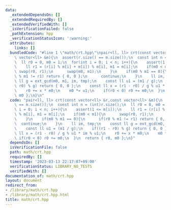 ```yaml
---
data:
  _extendedDependsOn: []
  _extendedRequiredBy: []
  _extendedVerifiedWith: []
  _isVerificationFailed: false
  _pathExtension: hpp
  _verificationStatusIcon: ':warning:'
  attributes:
    links: []
  bundledCode: "#line 1 \"math/crt.hpp\"\npair<ll, ll> crt(const vector<ll> &r,const\
    \ vector<ll> &m){\n  assert(r.size() == m.size());\n  const int n = (int)r.size();\n\
    \  ll r0 = 0, m0 = 1;\n  for(int i = 0; i < n; i++){\n    assert(1 <= m[i]);\n\
    \    ll r1 = (r[i] % m[i] + m[i]) % m[i], m1 = m[i];\n    if(m0 < m1){\n     \
    \ swap(r0, r1);\n      swap(m0, m1);\n    }\n    if(m0 % m1 == 0){\n      if(r0\
    \ % m1 != r1) return { 0, 0 };\n      continue;\n    }\n    ll im, tmp;\n    const\
    \ ll g = ext_gcd(m0, m1, im, tmp);\n    const ll u1 = (m1 / g);\n    if((r1 -\
    \ r0) % g) return { 0, 0 };\n    const ll x = (r1 - r0) / g % u1 * im % u1;\n\
    \    r0 += x * m0;\n    m0 *= u1;\n    if(r0 < 0) r0 += m0;\n  }\n  return { r0,\
    \ m0 };\n}\n"
  code: "pair<ll, ll> crt(const vector<ll> &r,const vector<ll> &m){\n  assert(r.size()\
    \ == m.size());\n  const int n = (int)r.size();\n  ll r0 = 0, m0 = 1;\n  for(int\
    \ i = 0; i < n; i++){\n    assert(1 <= m[i]);\n    ll r1 = (r[i] % m[i] + m[i])\
    \ % m[i], m1 = m[i];\n    if(m0 < m1){\n      swap(r0, r1);\n      swap(m0, m1);\n\
    \    }\n    if(m0 % m1 == 0){\n      if(r0 % m1 != r1) return { 0, 0 };\n    \
    \  continue;\n    }\n    ll im, tmp;\n    const ll g = ext_gcd(m0, m1, im, tmp);\n\
    \    const ll u1 = (m1 / g);\n    if((r1 - r0) % g) return { 0, 0 };\n    const\
    \ ll x = (r1 - r0) / g % u1 * im % u1;\n    r0 += x * m0;\n    m0 *= u1;\n   \
    \ if(r0 < 0) r0 += m0;\n  }\n  return { r0, m0 };\n}"
  dependsOn: []
  isVerificationFile: false
  path: math/crt.hpp
  requiredBy: []
  timestamp: '2023-03-13 22:17:07+09:00'
  verificationStatus: LIBRARY_NO_TESTS
  verifiedWith: []
documentation_of: math/crt.hpp
layout: document
redirect_from:
- /library/math/crt.hpp
- /library/math/crt.hpp.html
title: math/crt.hpp
---
```

